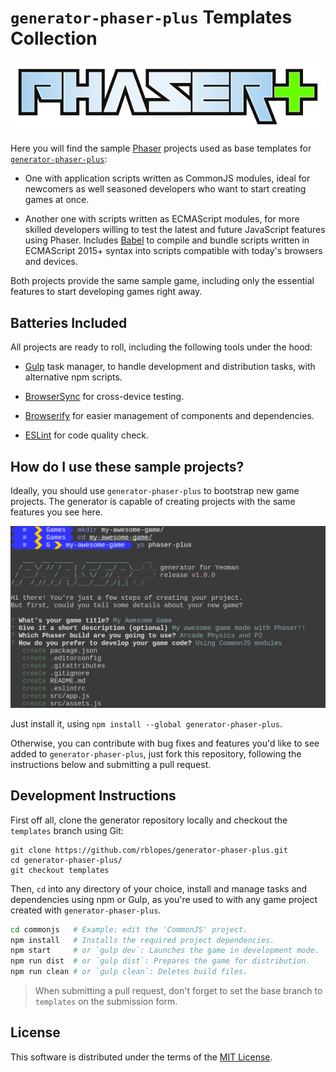 `generator-phaser-plus` Templates Collection
============================================

![`generator-phaser-plus` Templates Collection](logo.png)

Here you will find the sample [Phaser][phsr] projects used as base templates for [`generator-phaser-plus`][gpp_]:

*   One with application scripts written as CommonJS modules, ideal for newcomers as well seasoned developers who want to start creating games at once.

*   Another one with scripts written as ECMAScript modules, for more skilled developers willing to test the latest and future JavaScript features using Phaser. Includes [Babel][babl] to compile and bundle scripts written in ECMAScript 2015+ syntax into scripts compatible with today's browsers and devices.

Both projects provide the same sample game, including only the essential features to start developing games right away.


Batteries Included
------------------

All projects are ready to roll, including the following tools under the hood:

*   [Gulp][gulp] task manager, to handle development and distribution tasks, with alternative npm scripts.

*   [BrowserSync][bsnc] for cross-device testing.

*   [Browserify][brsy] for easier management of components and dependencies.

*   [ESLint][eslt] for code quality check.


How do I use these sample projects?
-----------------------------------

Ideally, you should use `generator-phaser-plus` to bootstrap new game projects. The generator is capable of creating projects with the same features you see here.

![generator-phaser-plus Screenshot](generator-screenshot.png)

Just install it, using `npm install --global generator-phaser-plus`.

Otherwise, you can contribute with bug fixes and features you'd like to see added to `generator-phaser-plus`, just fork this repository, following the instructions below and submitting a pull request.


Development Instructions
------------------------

First off all, clone the generator repository locally and checkout the `templates` branch using Git:

```
git clone https://github.com/rblopes/generator-phaser-plus.git
cd generator-phaser-plus/
git checkout templates
```

Then, `cd` into any directory of your choice, install and manage tasks and dependencies using npm or Gulp, as you're used to with any game project created with `generator-phaser-plus`.

```sh
cd commonjs   # Example: edit the 'CommonJS' project.
npm install   # Installs the required project dependencies.
npm start     # or `gulp dev`: Launches the game in development mode.
npm run dist  # or `gulp dist`: Prepares the game for distribution.
npm run clean # or `gulp clean`: Deletes build files.
```

>   When submitting a pull request, don't forget to set the base branch to `templates` on the submission form.


License
-------

This software is distributed under the terms of the [MIT License](LICENSE).


<!-- Links -->

[phsr]: http://phaser.io/
[eslt]: http://eslint.org/
[gulp]: http://gulpjs.com/
[babl]: https://babeljs.io/
[brsy]: http://browserify.org/
[bsnc]: http://www.browsersync.io/
[gpp_]: https://github.com/rblopes/generator-phaser-plus
